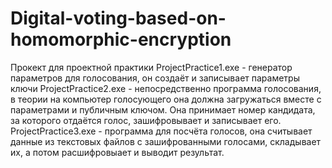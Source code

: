 # Digital-voting-based-on-homomorphic-encryption
Прокект для проектной практики
ProjectPractice1.exe - генератор параметров для голосования, он создаёт и записывает параметры ключи
ProjectPractice2.exe - непосредственно программа голосования, в теории на компьютер голосующего она должна загружаться вместе с параметрами и публичным ключом. Она принимает номер кандидата, за которого отдаётся голос, зашифровывает и записывает его.
ProjectPractice3.exe - программа для посчёта голосов, она считывает данные из текстовых файлов с зашифрованными голосами, складывает их, а потом расшифровыает и выводит результат.
